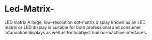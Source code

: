 # Led-Matrix-
LED matrix A large, low-resolution dot-matrix display known as an LED matrix or LED display is suitable for both professional and consumer information displays as well as for hobbyist human-machine interfaces.
